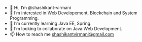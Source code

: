 - 👋 Hi, I’m @shashikant-virmani
- 👀 I’m interested in Web Developement, Blockchain and System Programming.
- 🌱 I’m currently learning Java EE, Spring.
- 💞️ I’m looking to collaborate on Java Web Development.
- 📫 How to reach me shashikantvirmani@gmail.com

<!---
shashikant-virmani/shashikant-virmani is a ✨ special ✨ repository because its `README.md` (this file) appears on your GitHub profile.
You can click the Preview link to take a look at your changes.
--->
